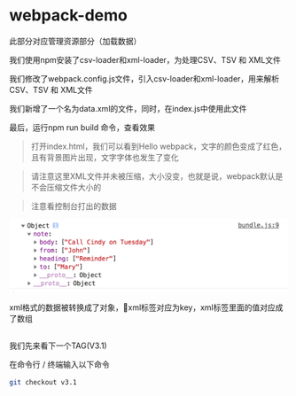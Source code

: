 # webpack-demo

此部分对应管理资源部分（加载数据）

我们使用npm安装了csv-loader和xml-loader，为处理CSV、TSV 和 XML文件

我们修改了webpack.config.js文件，引入csv-loader和xml-loader，用来解析CSV、TSV 和 XML文件

我们新增了一个名为data.xml的文件，同时，在index.js中使用此文件

最后，运行npm run build 命令，查看效果

> 打开index.html，我们可以看到Hello webpack，文字的颜色变成了红色，且有背景图片出现，文字字体也发生了变化

> 请注意这里XML文件并未被压缩，大小没变，也就是说，webpack默认是不会压缩文件大小的

> 注意看控制台打出的数据

![xml](xml.png)

xml格式的数据被转换成了对象，xml标签对应为key，xml标签里面的值对应成了数组

##

我们先来看下一个TAG(V3.1)

在命令行 / 终端输入以下命令

```bash
git checkout v3.1
```





